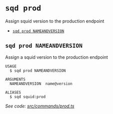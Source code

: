 `sqd prod`
==========

Assign squid version to the production endpoint

* [`sqd prod NAMEANDVERSION`](#sqd-prod-nameandversion)

## `sqd prod NAMEANDVERSION`

Assign a squid version to the production endpoint

```
USAGE
  $ sqd prod NAMEANDVERSION

ARGUMENTS
  NAMEANDVERSION  name@version

ALIASES
  $ sqd squid:prod
```

_See code: [src/commands/prod.ts](https://github.com/subsquid/squid-cli/tree/master/src/commands/prod.ts)_
